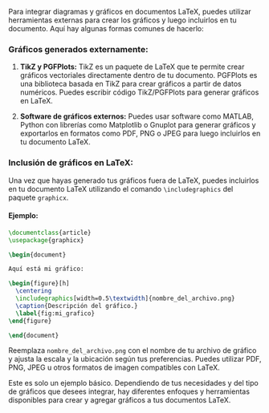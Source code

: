 Para integrar diagramas y gráficos en documentos LaTeX, puedes utilizar herramientas externas para crear los gráficos y luego incluirlos en tu documento. Aquí hay algunas formas comunes de hacerlo:

### Gráficos generados externamente:

1. **TikZ y PGFPlots:** TikZ es un paquete de LaTeX que te permite crear gráficos vectoriales directamente dentro de tu documento. PGFPlots es una biblioteca basada en TikZ para crear gráficos a partir de datos numéricos. Puedes escribir código TikZ/PGFPlots para generar gráficos en LaTeX.

2. **Software de gráficos externos:** Puedes usar software como MATLAB, Python con librerías como Matplotlib o Gnuplot para generar gráficos y exportarlos en formatos como PDF, PNG o JPEG para luego incluirlos en tu documento LaTeX.

### Inclusión de gráficos en LaTeX:

Una vez que hayas generado tus gráficos fuera de LaTeX, puedes incluirlos en tu documento LaTeX utilizando el comando `\includegraphics` del paquete `graphicx`.

#### Ejemplo:

```latex
\documentclass{article}
\usepackage{graphicx}

\begin{document}

Aquí está mi gráfico:

\begin{figure}[h]
  \centering
  \includegraphics[width=0.5\textwidth]{nombre_del_archivo.png}
  \caption{Descripción del gráfico.}
  \label{fig:mi_grafico}
\end{figure}

\end{document}
```

Reemplaza `nombre_del_archivo.png` con el nombre de tu archivo de gráfico y ajusta la escala y la ubicación según tus preferencias. Puedes utilizar PDF, PNG, JPEG u otros formatos de imagen compatibles con LaTeX.

Este es solo un ejemplo básico. Dependiendo de tus necesidades y del tipo de gráficos que desees integrar, hay diferentes enfoques y herramientas disponibles para crear y agregar gráficos a tus documentos LaTeX.
